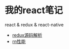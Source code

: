 # 我的react笔记
react &amp; redux &amp; react-native

*  [redux源码解析](./redux.md)
*  [rn性能](./rn-performance.md)

